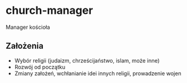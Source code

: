 # church-manager

Manager kościoła

## Założenia

* Wybór religii (judaizm, chrześcijaństwo, islam, może inne)
* Rozwój od początku
* Zmiany założeń, wchłanianie idei innych religii, prowadzenie wojen
